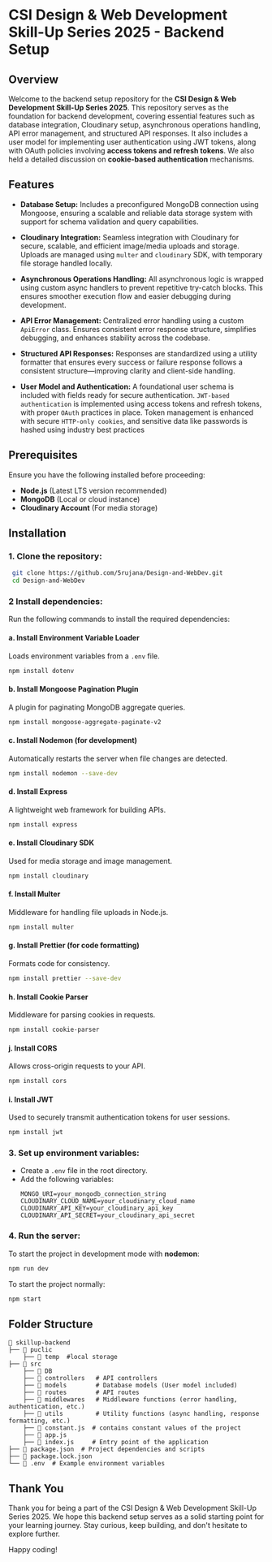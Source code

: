 # CSI Design & Web Development Skill-Up Series 2025 - Backend Setup

## Overview

Welcome to the backend setup repository for the **CSI Design & Web Development Skill-Up Series 2025**. This repository serves as the foundation for backend development, covering essential features such as database integration, Cloudinary setup, asynchronous operations handling, API error management, and structured API responses.  It also includes a user model for implementing user authentication using JWT tokens, along with OAuth policies involving **access tokens and refresh tokens**. We also held a detailed discussion on **cookie-based authentication** mechanisms.

## Features

- **Database Setup:** Includes a preconfigured MongoDB connection using Mongoose, ensuring a scalable and reliable data storage system with support for schema validation and query capabilities.
- **Cloudinary Integration:** Seamless integration with Cloudinary for secure, scalable, and efficient image/media uploads and storage. Uploads are managed using `multer` and `cloudinary` SDK, with temporary file storage handled locally.
- **Asynchronous Operations Handling:** All asynchronous logic is wrapped using custom async handlers to prevent repetitive try-catch blocks. This ensures smoother execution flow and easier debugging during development.
- **API Error Management:** Centralized error handling using a custom `ApiError` class. Ensures consistent error response structure, simplifies debugging, and enhances stability across the codebase.
- **Structured API Responses:** Responses are standardized using a utility formatter that ensures every success or failure response follows a consistent structure—improving clarity and client-side handling.

- **User Model and Authentication:** A foundational user schema is included with fields ready for secure authentication. `JWT-based authentication` is implemented using access tokens and refresh tokens, with proper `OAuth` practices in place. Token management is enhanced with secure `HTTP-only cookies`, and sensitive data like passwords is hashed using industry best practices


## Prerequisites

Ensure you have the following installed before proceeding:

- **Node.js** (Latest LTS version recommended)
- **MongoDB** (Local or cloud instance)
- **Cloudinary Account** (For media storage)

## Installation

### 1. Clone the repository:

   ```sh
    git clone https://github.com/5rujana/Design-and-WebDev.git
    cd Design-and-WebDev

   ```

### 2 Install dependencies:

Run the following commands to install the required dependencies:  

#### **a. Install Environment Variable Loader**  
Loads environment variables from a `.env` file.  
```sh
npm install dotenv
```

#### **b. Install Mongoose Pagination Plugin**  
A plugin for paginating MongoDB aggregate queries.  
```sh
npm install mongoose-aggregate-paginate-v2
```

#### **c. Install Nodemon (for development)**  
Automatically restarts the server when file changes are detected.  
```sh
npm install nodemon --save-dev
```

#### **d. Install Express**  
A lightweight web framework for building APIs.  
```sh
npm install express
```

#### **e. Install Cloudinary SDK**  
Used for media storage and image management.  
```sh
npm install cloudinary
```

#### **f. Install Multer**  
Middleware for handling file uploads in Node.js.  
```sh
npm install multer
```

#### **g. Install Prettier (for code formatting)**  
Formats code for consistency.  
```sh
npm install prettier --save-dev
```

#### **h. Install Cookie Parser**  
Middleware for parsing cookies in requests.  
```sh
npm install cookie-parser
```

#### **j. Install CORS**  
Allows cross-origin requests to your API.  
```sh
npm install cors
```
#### **i. Install JWT**  
Used to securely transmit authentication tokens for user sessions.
```sh
npm install jwt
```

### 3. Set up environment variables:

   - Create a `.env` file in the root directory.
   - Add the following variables:
     ```env
     MONGO_URI=your_mongodb_connection_string
     CLOUDINARY_CLOUD_NAME=your_cloudinary_cloud_name
     CLOUDINARY_API_KEY=your_cloudinary_api_key
     CLOUDINARY_API_SECRET=your_cloudinary_api_secret
     ```

### 4. Run the server:

  To start the project in development mode with **nodemon**:  
```sh
npm run dev
```

To start the project normally:  
```sh
npm start
```

## Folder Structure

```
📂 skillup-backend
├── 📂 puclic 
    ├── 📂 temp  #local storage 
├── 📂 src 
    ├── 📂 DB  
    ├── 📂 controllers   # API controllers
    ├── 📂 models        # Database models (User model included)
    ├── 📂 routes        # API routes
    ├── 📂 middlewares   # Middleware functions (error handling, authentication, etc.)
    ├── 📂 utils         # Utility functions (async handling, response formatting, etc.)
    ├── 📄 constant.js  # contains constant values of the project
    ├── 📄 app.js  
    ├── 📄 index.js     # Entry point of the application
├── 📄 package.json  # Project dependencies and scripts
├── 📄 package.lock.json
└── 📄 .env  # Example environment variables
```

## Thank You

Thank you for being a part of the CSI Design & Web Development Skill-Up Series 2025. We hope this backend setup serves as a solid starting point for your learning journey. Stay curious, keep building, and don't hesitate to explore further.

Happy coding!











